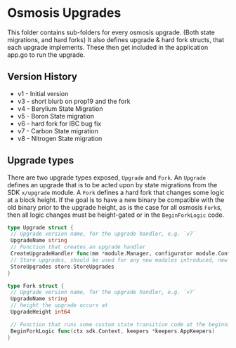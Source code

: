 # Osmosis Upgrades

This folder contains sub-folders for every osmosis upgrade. (Both state
migrations, and hard forks) It also defines upgrade & hard fork structs,
that each upgrade implements. These then get included in the application
app.go to run the upgrade.

## Version History

- v1 - Initial version
- v3 - short blurb on prop19 and the fork
- v4 - Berylium State Migration
- v5 - Boron State migration
- v6 - hard fork for IBC bug fix
- v7 - Carbon State migration
- v8 - Nitrogen State migration

## Upgrade types

There are two upgrade types exposed, `Upgrade` and `Fork`. An `Upgrade`
defines an upgrade that is to be acted upon by state migrations from the
SDK `x/upgrade` module. A `Fork` defines a hard fork that changes some
logic at a block height. If the goal is to have a new binary be
compatible with the old binary prior to the upgrade height, as is the
case for all osmosis `Fork`s, then all logic changes must be
height-gated or in the `BeginForkLogic` code.

```go
type Upgrade struct {
 // Upgrade version name, for the upgrade handler, e.g. `v7`
 UpgradeName string
 // Function that creates an upgrade handler
 CreateUpgradeHandler func(mm *module.Manager, configurator module.Configurator, keepers *keepers.AppKeepers) upgradetypes.UpgradeHandler
 // Store upgrades, should be used for any new modules introduced, new modules deleted, or store names renamed.
 StoreUpgrades store.StoreUpgrades
}

type Fork struct {
 // Upgrade version name, for the upgrade handler, e.g. `v7`
 UpgradeName string
 // height the upgrade occurs at
 UpgradeHeight int64

 // Function that runs some custom state transition code at the beginning of a fork.
 BeginForkLogic func(ctx sdk.Context, keepers *keepers.AppKeepers)
}
```
